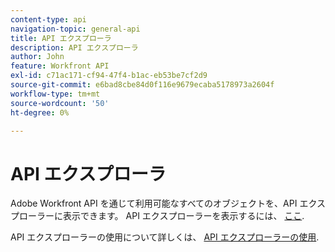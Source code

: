 ```yaml
---
content-type: api
navigation-topic: general-api
title: API エクスプローラ
description: API エクスプローラ
author: John
feature: Workfront API
exl-id: c71ac171-cf94-47f4-b1ac-eb53be7cf2d9
source-git-commit: e6bad8cbe84d0f116e9679ecaba5178973a2604f
workflow-type: tm+mt
source-wordcount: '50'
ht-degree: 0%

---
```



# API エクスプローラ

Adobe Workfront API を通じて利用可能なすべてのオブジェクトを、API エクスプローラーに表示できます。 API エクスプローラーを表示するには、 [ここ](https://one.workfront.com/s/api-explorer).

API エクスプローラーの使用について詳しくは、 [API エクスプローラーの使用](../../wf-api/general/using-api-explorer.md).
